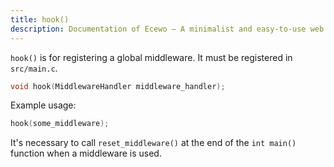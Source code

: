 ```yaml
---
title: hook()
description: Documentation of Ecewo — A minimalist and easy-to-use web framework for C
---
```


`hook()` is for registering a global middleware. It must be registered in `src/main.c`.

```c
void hook(MiddlewareHandler middleware_handler);
```

Example usage:

```c
hook(some_middleware);
```

It's necessary to call `reset_middleware()` at the end of the `int main()` function when a middleware is used.